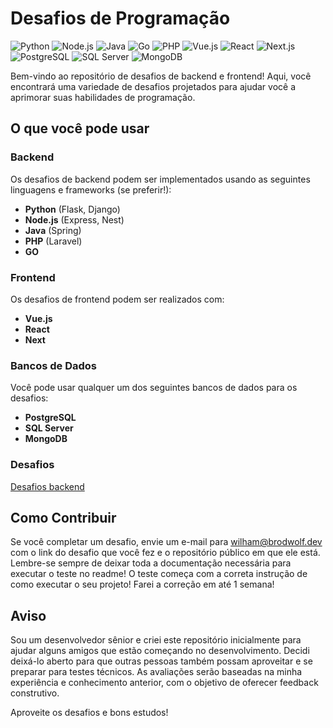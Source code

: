 # Desafios de Programação
![Python](https://img.shields.io/badge/Python-3776AB?style=flat&logo=python&logoColor=ffffff)
![Node.js](https://img.shields.io/badge/Node.js-339933?style=flat&logo=node.js&logoColor=ffffff)
![Java](https://img.shields.io/badge/Java-007396?style=flat&logo=java&logoColor=ffffff)
![Go](https://img.shields.io/badge/Go-00ADD8?style=flat&logo=go&logoColor=ffffff)
![PHP](https://img.shields.io/badge/PHP-8993BE?style=flat&logo=php&logoColor=ffffff)
![Vue.js](https://img.shields.io/badge/Vue.js-42b883?style=flat&logo=vue.js&logoColor=ffffff)
![React](https://img.shields.io/badge/React-61DAFB?style=flat&logo=react&logoColor=ffffff)
![Next.js](https://img.shields.io/badge/Next.js-000000?style=flat&logo=next.js&logoColor=ffffff)
![PostgreSQL](https://img.shields.io/badge/PostgreSQL-336791?style=flat&logo=postgresql&logoColor=ffffff)
![SQL Server](https://img.shields.io/badge/SQL%20Server-CC2927?style=flat&logo=microsoft%20sql%20server&logoColor=ffffff)
![MongoDB](https://img.shields.io/badge/MongoDB-47A248?style=flat&logo=mongodb&logoColor=ffffff)

Bem-vindo ao repositório de desafios de backend e frontend! Aqui, você encontrará uma variedade de desafios projetados para ajudar você a aprimorar suas habilidades de programação.

## O que você pode usar

### Backend
Os desafios de backend podem ser implementados usando as seguintes linguagens e frameworks (se preferir!):
- **Python** (Flask, Django)
- **Node.js** (Express, Nest)
- **Java** (Spring)
- **PHP** (Laravel)
- **GO**

### Frontend
Os desafios de frontend podem ser realizados com:
- **Vue.js**
- **React**
- **Next**

### Bancos de Dados
Você pode usar qualquer um dos seguintes bancos de dados para os desafios:
- **PostgreSQL**
- **SQL Server**
- **MongoDB**

### Desafios
[Desafios backend](/backend)

## Como Contribuir
Se você completar um desafio, envie um e-mail para [wilham@brodwolf.dev](mailto:wilham@brodwolf.dev) com o link do desafio que você fez e o repositório público em que ele está. 
Lembre-se sempre de deixar toda a documentação necessária para executar o teste no readme! O teste começa com a correta instrução de como executar o seu projeto!
Farei a correção em até 1 semana!

## Aviso
Sou um desenvolvedor sênior e criei este repositório inicialmente para ajudar alguns amigos que estão começando no desenvolvimento. Decidi deixá-lo aberto para que outras pessoas também possam aproveitar e se preparar para testes técnicos. As avaliações serão baseadas na minha experiência e conhecimento anterior, com o objetivo de oferecer feedback construtivo.

Aproveite os desafios e bons estudos!
